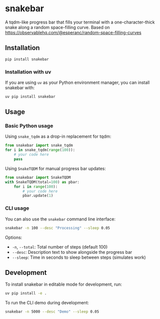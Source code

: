 # snakebar

A tqdm-like progress bar that fills your terminal with a one-character-thick snake along a random space-filling curve. Based on https://observablehq.com/@esperanc/random-space-filling-curves

## Installation
```bash
pip install snakebar
```

### Installation with uv
If you are using `uv` as your Python environment manager, you can install snakebar with:
```bash
uv pip install snakebar
```

## Usage

### Basic Python usage

Using `snake_tqdm` as a drop-in replacement for tqdm:
```python
from snakebar import snake_tqdm
for i in snake_tqdm(range(100)):
    # your code here
    pass
```

Using `SnakeTQDM` for manual progress bar updates:
```python
from snakebar import SnakeTQDM
with SnakeTQDM(total=100) as pbar:
    for i in range(100):
        # your code here
        pbar.update(1)
```

### CLI usage

You can also use the `snakebar` command line interface:

```bash
snakebar -n 100 --desc "Processing" --sleep 0.05
```

Options:
- `-n`, `--total`: Total number of steps (default 100)
- `--desc`: Description text to show alongside the progress bar
- `--sleep`: Time in seconds to sleep between steps (simulates work)

## Development

To install snakebar in editable mode for development, run:
```bash
uv pip install -e .
```

To run the CLI demo during development:
```bash
snakebar -n 5000 --desc "Demo" --sleep 0.05
```
